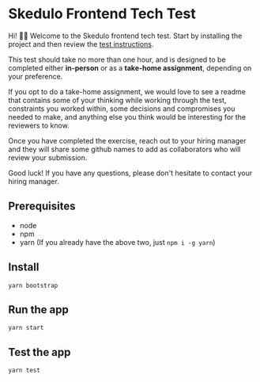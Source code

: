 # Skedulo Frontend Tech Test

Hi! 👋🏻 Welcome to the Skedulo frontend tech test. Start by installing the project and then review the [test instructions](./src/INSTRUCTIONS.md).

This test should take no more than one hour, and is designed to be completed either **in-person** or as a **take-home assignment**, depending on your preference.

If you opt to do a take-home assignment, we would love to see a readme that contains some of your thinking while working through the test, constraints you worked within, some decisions and compromises you needed to make, and anything else you think would be interesting for the reviewers to know.

Once you have completed the exercise, reach out to your hiring manager and they will share some github names to add as collaborators who will review your submission.

Good luck! If you have any questions, please don't hesitate to contact your hiring manager.

## Prerequisites

- node
- npm
- yarn (If you already have the above two, just `npm i -g yarn`)

## Install

```shell
yarn bootstrap
```

## Run the app

```shell
yarn start
```

## Test the app

```shell
yarn test
```
